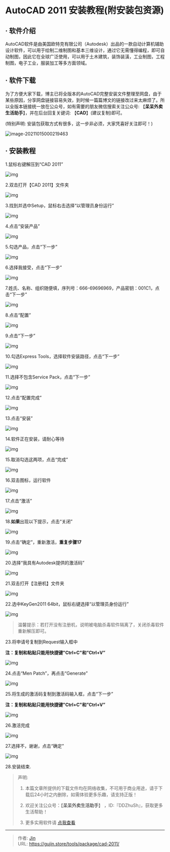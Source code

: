 # AutoCAD 2011 安装教程(附安装包资源)


## · 软件介绍
AutoCAD软件是由美国欧特克有限公司（Autodesk）出品的一款自动计算机辅助设计软件，可以用于绘制二维制图和基本三维设计，通过它无需懂得编程，即可自动制图，因此它在全球广泛使用，可以用于土木建筑，装饰装潢，工业制图，工程制图，电子工业，服装加工等多方面领域。

## · 软件下载
为了方便大家下载，博主已将全版本的AutoCAD完整安装文件整理至网盘，由于某些原因，分享网盘链接容易失效，到时候一篇篇博文的链接改过来太麻烦了。所以全版本链接统一放在公众号，如有需要的朋友微信搜索关注公众号: 【**呆呆外卖生活助手**】，并在后台回复关键词: 【**CAD**】(建议复制)即可。

(特别声明: 安装包获取方式有很多，这一步非必须，大家凭喜好关注即可！)

![image-20211015000219463](https://img.gujin.store/img/image-20211015000219463.png)

## · 安装教程

1.鼠标右键解压到“CAD 2011”

![img](https://img.gujin.store/img/v2-a913575eb64e086eb9a95aeb10eebc8c_720w.png)



2.双击打开【CAD 2011】文件夹

![img](https://img.gujin.store/img/v2-09ff91bb566beef7836dd82e814a3053_720w.png)



3.找到并选中Setup，鼠标右击选择“以管理员身份运行”

![img](https://img.gujin.store/img/v2-9c9f2b945402da8397167bdece5b9576_720w.png)



4.点击“安装产品”

![img](https://img.gujin.store/img/v2-2e5b0c88f39d4cce60a2c5f16654517a_720w.png)



5.勾选产品，点击“下一步”

![img](https://img.gujin.store/img/v2-a28a9d570ccf3d8d48c374d510a4780b_720w.png)



6.选择我接受，点击“下一步”

![img](https://img.gujin.store/img/v2-4ed31e79ccc215c2c20f3b8541584206_720w.png)



7.姓氏、名称、组织随便填，序列号：666-69696969，产品密钥：001C1，点击“下一步”

![img](https://img.gujin.store/img/v2-f33236e61fbc18bf62908b11b5039745_720w.png)



8.点击“配置”

![img](https://img.gujin.store/img/v2-c617603689704f050bc8632cfa0cf27e_720w.png)



9.点击“下一步”

![img](https://img.gujin.store/img/v2-dd9abeb4e79a8f2775b57696bc8e3102_720w.png)



10.勾选Express Tools，选择软件安装路径，点击“下一步”

![img](https://img.gujin.store/img/v2-3cbf191bdca5a6e8a2f3fe2892c4effd_720w.png)



11.选择不包含Service Pack，点击“下一步”

![img](https://img.gujin.store/img/v2-f3b789c469cf162cf5467d9acbfdc35c_720w.png)



12.点击“配置完成”

![img](https://img.gujin.store/img/v2-5189c7463112549a51e452e8bf11e7ad_720w.png)



13.点击“安装”

![img](https://img.gujin.store/img/v2-686af889e12c3e59926fb6682feef8ff_720w.png)



14.软件正在安装，请耐心等待

![img](https://img.gujin.store/img/v2-0010735cf06b4bb004168c6ad3e46fd7_720w.png)



15.取消勾选这两项，点击“完成”

![img](https://img.gujin.store/img/v2-92bba94cb7b4428863e010d3a5bd0295_720w.png)



16.双击图标，运行软件

![img](https://img.gujin.store/img/v2-9c6245e33df506507b2ba3234634cc92_720w.png)



17.点击“激活”

![img](https://img.gujin.store/img/v2-dae69329afc4db6cc56911d2ddf9479e_720w.png)

18.**如果**出现以下提示，点击“关闭”

![img](https://img.gujin.store/img/v2-1a2889052749f16a6d3ca6427e10a31e_720w.png)

19.点击“确定”，重新激活，**重复步骤17**

![img](https://img.gujin.store/img/v2-8dd3304c2aebfb7920ae8e67502063cf_720w.png)



20.选择“我具有Autodesk提供的激活码”

![img](https://img.gujin.store/img/v2-c0292bdcb8b67b7244b740074bd359df_720w.png)

21.双击打开【注册机】文件夹

![img](https://img.gujin.store/img/v2-816190617d1dd6fd1782fe0e7d9b923c_720w.png)

22.选中KeyGen2011 64bit，鼠标右键选择“以管理员身份运行”

![img](https://img.gujin.store/img/v2-bca2d4dbc32e63a6c75357cc7158b1a7_720w.png)

> 温馨提示：若打开没有注册机，说明被电脑杀毒软件隔离了，关闭杀毒软件重新解压即可。

23.将申请号复制到Request输入框中

**注：复制和粘贴只能用快捷键"Ctrl+C"和”Ctrl+V”**

![img](https://img.gujin.store/img/v2-e43d25b97effb484ea90340aa9142c1e_720w.png)

24.点击“Men Patch”，再点击“Generate”

![img](https://img.gujin.store/img/v2-d76b5094420b12769102ee9372b0babd_720w.png)

25.将生成的激活码复制到激活码输入框，点击“下一步”

**注：复制和粘贴只能用快捷键"Ctrl+C"和”Ctrl+V”**

![img](https://img.gujin.store/img/v2-18f0373b4e099d6aabb5b71df4d09ee5_720w.png)

26.激活完成

![img](https://img.gujin.store/img/v2-dac8bf9943a183e9724daa2c0847f6b4_720w.png)

27.选择不，谢谢，点击“确定”

![img](https://img.gujin.store/img/v2-f4454abef8954682a3d80d4cf64d1686_720w.png)

28.安装结束.




> 声明: 
>
> 1. 本篇文章所提供的下载文件均在网络收集，不可用于商业用途，请于下载后24小时之内删除，如需体验更多乐趣，请支持正版！
>
> 2. 欢迎关注公众号：【**呆呆外卖生活助手**】 ，ID:『DDZhuSh』，获取更多生活帮助！
>
> 3. 更多实用软件请  [点我查看](/tools)


---

> 作者: [Jin](https://img.gujin.store/img/favicon.ico)  
> URL: https://gujin.store/tools/package/cad-2011/  


